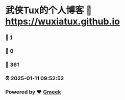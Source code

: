 # 武侠Tux的个人博客 :link: https://wuxiatux.github.io 
### :page_facing_up: [1](https://wuxiatux.github.io/tag.html) 
### :speech_balloon: 0 
### :hibiscus: 361 
### :alarm_clock: 2025-01-11 09:52:52 
### Powered by :heart: [Gmeek](https://github.com/Meekdai/Gmeek)
